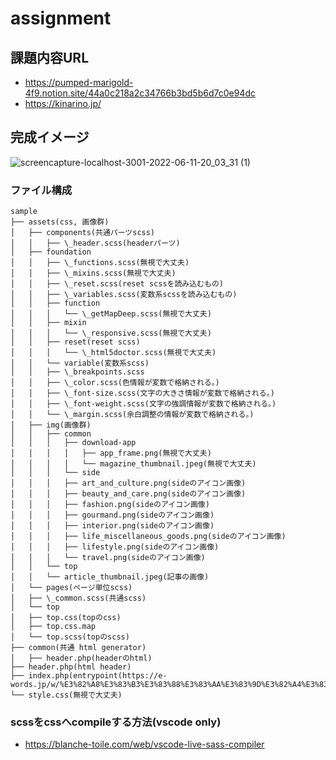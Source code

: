# assignment

## 課題内容URL
- https://pumped-marigold-4f9.notion.site/44a0c218a2c34766b3bd5b6d7c0e94dc
- https://kinarino.jp/

## 完成イメージ

![screencapture-localhost-3001-2022-06-11-20_03_31 (1)](https://user-images.githubusercontent.com/23373288/173185255-04624560-f7a9-4e0a-ac92-bd5879a9f88a.png)

### ファイル構成

```
sample
├── assets(css, 画像群)
│   ├── components(共通パーツscss)
│   │   ├── \_header.scss(headerパーツ)
│   ├── foundation
│   │   ├── \_functions.scss(無視で大丈夫)
│   │   ├── \_mixins.scss(無視で大丈夫)
│   │   ├── \_reset.scss(reset scssを読み込むもの)
│   │   ├── \_variables.scss(変数系scssを読み込むもの)
│   │   ├── function
│   │   │   └── \_getMapDeep.scss(無視で大丈夫)
│   │   ├── mixin
│   │   │   └── \_responsive.scss(無視で大丈夫)
│   │   ├── reset(reset scss)
│   │   │   └── \_html5doctor.scss(無視で大丈夫)
│   │   └── variable(変数系scss)
│   │   ├── \_breakpoints.scss
│   │   ├── \_color.scss(色情報が変数で格納される。)
│   │   ├── \_font-size.scss(文字の大きさ情報が変数で格納される。)
│   │   ├── \_font-weight.scss(文字の強調情報が変数で格納される。)
│   │   └── \_margin.scss(余白調整の情報が変数で格納される。)
│   ├── img(画像群)
│   │   ├── common
│   │   │   ├── download-app
│   │   │   │   ├── app_frame.png(無視で大丈夫)
│   │   │   │   └── magazine_thumbnail.jpeg(無視で大丈夫)
│   │   │   └── side
│   │   │   ├── art_and_culture.png(sideのアイコン画像)
│   │   │   ├── beauty_and_care.png(sideのアイコン画像)
│   │   │   ├── fashion.png(sideのアイコン画像)
│   │   │   ├── gourmand.png(sideのアイコン画像)
│   │   │   ├── interior.png(sideのアイコン画像)
│   │   │   ├── life_miscellaneous_goods.png(sideのアイコン画像)
│   │   │   ├── lifestyle.png(sideのアイコン画像)
│   │   │   └── travel.png(sideのアイコン画像)
│   │   └── top
│   │   └── article_thumbnail.jpeg(記事の画像)
│   └── pages(ページ単位scss)
│   ├── \_common.scss(共通scss)
│   └── top
│   ├── top.css(topのcss)
│   ├── top.css.map
│   └── top.scss(topのscss)
├── common(共通 html generator)
│   ├── header.php(headerのhtml)
├── header.php(html header)
├── index.php(entrypoint(https://e-words.jp/w/%E3%82%A8%E3%83%B3%E3%83%88%E3%83%AA%E3%83%9D%E3%82%A4%E3%83%B3%E3%83%88.html))
└── style.css(無視で大丈夫)
```

### scssをcssへcompileする方法(vscode only)
- https://blanche-toile.com/web/vscode-live-sass-compiler
